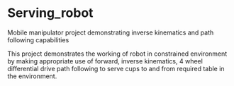 # Serving_robot
Mobile manipulator project demonstrating inverse kinematics and path following capabilities

This project demonstrates the working of robot in constrained environment by making appropriate use of forward, inverse kinematics, 4 wheel differential drive path following to serve cups to and from required table in the environment.
